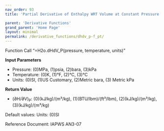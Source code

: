 ```yaml
---
nav_order: 93
title: 'Partial Derivative of Enthalpy WRT Volume at Constant Pressure f(P, T)'

parent: 'Derivative Functions'
grand_parent: 'Home Page'
layout: minimal
permalink: /derivative_functions/dhdv_p-f_pt/
---
```


Function Call “=H2o.dHdV\_P(pressure, temperature, units)”

**Input Parameters**

- Pressure: (0)MPa, (1)psia, (2)bara, (3)kPa
- Temperature: (0)K, (1)°F, (2)°C, (3)°C
- Units: (0)SI, (1)US Customary, (2)Metric bara, (3) Metric kPa

**Return Value**

- (∂H/∂V)<sub>P</sub>: (0)(kJ/kg)/(m³/kg), (1)(BTU/lbm)/(ft³/lbm), (2)(kJ/kg)/(m³/kg), (3)(kJ/kg)/(m³/kg)

Default values: Units: (0)SI

Reference Document: IAPWS AN3-07